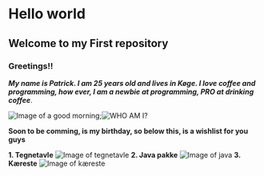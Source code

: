 # Hello world #
## **Welcome to my First repository** ##
### Greetings!! ###
***My name is Patrick. I am 25 years old and lives in Køge.
I love coffee and programming, how ever, I am a newbie at programming, PRO at drinking coffee***.

![Image of a good morning](https://media2.giphy.com/media/f3FoIzAbLy5sA/200.webp?cid=790b76112e0c7125eea97e9fff91e3bb99d690c3b461e78a&rid=200.webp);![WHO AM I?](https://media2.giphy.com/media/l1KVb2dUcmuGG4tby/100.webp?cid=790b761126f7c59f189f294a3d345d3daf829b9453863189&rid=100.webp)


**Soon to be comming, is my birthday, so below this, is a wishlist for you guys**

**1. Tegnetavle**
![Image of tegnetavle](https://www.pricerunner.dk/product/640x640/1868934762/Wacom-Intuos-Small.jpg?c=0.7)
**2. Java pakke**
![Image of java](https://static.javatpoint.com/images/core/java-features.png)
**3. Kæreste**
![Image of kæreste](https://www.40plus.dk/images_v2/find-en-kaereste.jpg)
